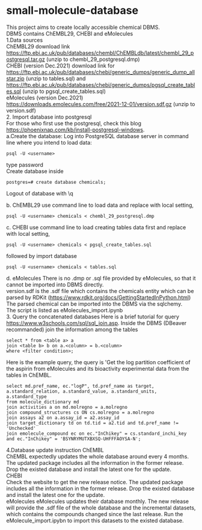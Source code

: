 # small-molecule-database
This project aims to create locally accessible chemical DBMS.  
DBMS contains ChEMBL29, CHEBI and eMolecules  
1.Data sources  
ChEMBL29 download link https://ftp.ebi.ac.uk/pub/databases/chembl/ChEMBLdb/latest/chembl_29_postgresql.tar.gz (unzip to chembl_29_postgresql.dmp)  
CHEBI (version Dec.2021) download link for https://ftp.ebi.ac.uk/pub/databases/chebi/generic_dumps/generic_dump_allstar.zip (unzip to tables.sql) and https://ftp.ebi.ac.uk/pub/databases/chebi/generic_dumps/pgsql_create_tables.sql (unzip to pgsql_create_tables.sql)  
eMolecules (version Dec.2021) https://downloads.emolecules.com/free/2021-12-01/version.sdf.gz (unzip to version.sdf)  
2. Import database into postgresql  
For those who first use the postgresql, check this blog https://phoenixnap.com/kb/install-postgresql-windows.  
a.Create the database: 
Log into PostgreSQL database server in command line where you intend to load data:
```
psql -U <username>
```
type password  
Create database inside
```
postgres=# create database chemicals;
```
Logout of database with \q  

b. ChEMBL29 
use command line to load data and replace <username> with local setting,
```
psql -U <username> chemicals < chembl_29_postgresql.dmp
```
c. CHEBI
use command line to load creating tables data first and replace <username> with local setting,
```
psql -U <username> chemicals < pgsql_create_tables.sql
```
followed by import database
```
psql -U <username> chemicals < tables.sql
```
d. eMolecules
There is no .dmp or .sql file provided by eMolecules, so that it cannot be imported into DBMS directly.   
version.sdf is the .sdf file which contains the chemicals entity which can be parsed by RDKit (https://www.rdkit.org/docs/GettingStartedInPython.html)  
The parsed chemical can be imported into the DBMS via the sqlchemy.  
The script is listed as eMolecules_import.ipynb  
3. Query the concatenated databases
Here is a brief tutorial for query https://www.w3schools.com/sql/sql_join.asp. Inside the DBMS (DBeaver recommanded) join the information among the tables
```
select * from <table a> a
join <table b> b on a.<column> = b.<column>
where <filter condition>;
```
Here is the example query, the query is 'Get the log partition coefficient of the aspirin from eMolecules and its bioactivity experimental data from the tables in ChEMBL.
```
select md.pref_name, ec."logP", td.pref_name as target, a.standard_relation, a.standard_value, a.standard_units, a.standard_type 
from molecule_dictionary md
join activities a on md.molregno = a.molregno
join compound_structures cs ON cs.molregno = a.molregno 
join assays a2 on a.assay_id = a2.assay_id
join target_dictionary td on td.tid = a2.tid and td.pref_name != 'Unchecked'
join emolecule_compound ec on ec."InChikey" = cs.standard_inchi_key and ec."InChikey" = 'BSYNRYMUTXBXSQ-UHFFFAOYSA-N';
``` 
4.Database update instruction
ChEMBL  
ChEMBL expectedly updates the whole database around every 4 months. The updated package includes all the information in the former release. Drop the existed database and install the latest one for the update.  
CHEBI    
Check the website to get the new release notice. The updated package includes all the information in the former release. Drop the existed database and install the latest one for the update.  
eMolecules
eMolecules updates their database monthly. The new release will provide the .sdf file of the whole database and the incremental datasets, which contains the compounds changed since the last release. Run the eMolecule_import.ipybn to import this datasets to the existed database.
